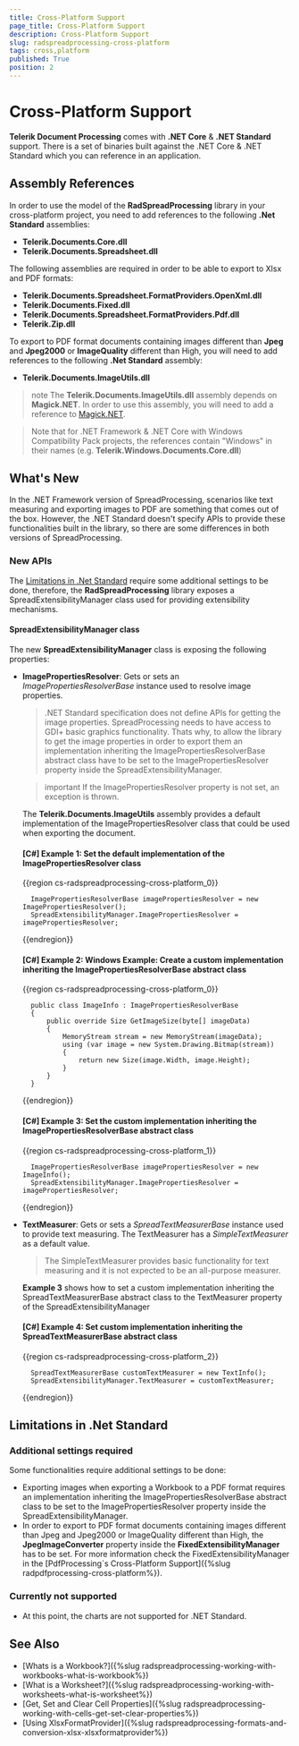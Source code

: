 ```yaml
---
title: Cross-Platform Support
page_title: Cross-Platform Support
description: Cross-Platform Support
slug: radspreadprocessing-cross-platform
tags: cross,platform
published: True
position: 2
---
```


# Cross-Platform Support

**Telerik Document Processing** comes with **.NET Core** & **.NET Standard** support. There is a set of binaries built against the .NET Core & .NET Standard which you can reference in an application.

## Assembly References

In order to use the model of the **RadSpreadProcessing** library in your cross-platform project, you need to add references to the following **.Net Standard** assemblies:

* **Telerik.Documents.Core.dll**
* **Telerik.Documents.Spreadsheet.dll**

The following assemblies are required in order to be able to export to Xlsx and PDF formats:

* **Telerik.Documents.Spreadsheet.FormatProviders.OpenXml.dll**
* **Telerik.Documents.Fixed.dll**
* **Telerik.Documents.Spreadsheet.FormatProviders.Pdf.dll**
* **Telerik.Zip.dll**

To export to PDF format documents containing images different than **Jpeg** and **Jpeg2000** or **ImageQuality** different than High, you will need to add references to the following **.Net Standard** assembly:

* **Telerik.Documents.ImageUtils.dll**

>note The **Telerik.Documents.ImageUtils.dll** assembly depends on **Magick.NET**. In order to use this assembly, you will need to add a reference to [Magick.NET](https://github.com/dlemstra/Magick.NET).

> Note that for .NET Framework & .NET Core with Windows Compatibility Pack projects, the references contain "Windows" in their names (e.g. **Telerik.Windows.Documents.Core.dll**)

## What's New

In the .NET Framework version of SpreadProcessing, scenarios like text measuring and exporting images to PDF are something that comes out of the box. However, the .NET Standard doesn't specify APIs to provide these functionalities built in the library, so there are some differences in both versions of SpreadProcessing.

### New APIs

The [Limitations in .Net Standard](#limitations-in-net-standard) require some additional settings to be done, therefore, the **RadSpreadProcessing** library exposes a SpreadExtensibilityManager class used for providing extensibility mechanisms.

#### SpreadExtensibilityManager class

The new **SpreadExtensibilityManager** class is exposing the following properties:

* **ImagePropertiesResolver**: Gets or sets an *ImagePropertiesResolverBase* instance used to resolve image properties.

    > .NET Standard specification does not define APIs for getting the image properties. SpreadProcessing needs to have access to GDI+ basic graphics functionality. Thats why, to allow the library to get the image properties in order to export them an implementation inheriting the ImagePropertiesResolverBase abstract class have to be set to the ImagePropertiesResolver property inside the SpreadExtensibilityManager.
    
    >important If the ImagePropertiesResolver property is not set, an exception is thrown.

    The **Telerik.Documents.ImageUtils** assembly provides a default implementation of the ImagePropertiesResolver class that could be used when exporting the document.

    #### **[C#] Example 1: Set the default implementation of the ImagePropertiesResolver class**
    {{region cs-radspreadprocessing-cross-platform_0}}

        ImagePropertiesResolverBase imagePropertiesResolver = new ImagePropertiesResolver();
        SpreadExtensibilityManager.ImagePropertiesResolver = imagePropertiesResolver;
    {{endregion}}

    #### **[C#] Example 2: Windows Example: Create a custom implementation inheriting the ImagePropertiesResolverBase abstract class**
    {{region cs-radspreadprocessing-cross-platform_0}}

        public class ImageInfo : ImagePropertiesResolverBase
        {
            public override Size GetImageSize(byte[] imageData)
            {
                MemoryStream stream = new MemoryStream(imageData);
                using (var image = new System.Drawing.Bitmap(stream))
                {
                    return new Size(image.Width, image.Height);
                }
            }
        }
    {{endregion}}

    #### **[C#] Example 3: Set the custom implementation inheriting the ImagePropertiesResolverBase abstract class**
    {{region cs-radspreadprocessing-cross-platform_1}}

        ImagePropertiesResolverBase imagePropertiesResolver = new ImageInfo();
        SpreadExtensibilityManager.ImagePropertiesResolver = imagePropertiesResolver;
    {{endregion}}

* **TextMeasurer**: Gets or sets a *SpreadTextMeasurerBase* instance used to provide text measuring. The TextMeasurer has a *SimpleTextMeasurer* as a default value.

    > The SimpleTextMeasurer provides basic functionality for text measuring and it is not expected to be an all-purpose measurer.

    **Example 3** shows how to set a custom implementation inheriting the SpreadTextMeasurerBase abstract class to the TextMeasurer property of the SpreadExtensibilityManager

    #### **[C#] Example 4: Set custom implementation inheriting the SpreadTextMeasurerBase abstract class**
    {{region cs-radspreadprocessing-cross-platform_2}}

        SpreadTextMeasurerBase customTextMeasurer = new TextInfo();
        SpreadExtensibilityManager.TextMeasurer = customTextMeasurer;
    {{endregion}}

## Limitations in .Net Standard

### Additional settings required

Some functionalities require additional settings to be done:
* Exporting images when exporting a Workbook to a PDF format requires an implementation inheriting the ImagePropertiesResolverBase abstract class to be set to the ImagePropertiesResolver property inside the SpreadExtensibilityManager.
* In order to export to PDF format documents containing images different than Jpeg and Jpeg2000 or ImageQuality different than High, the **JpegImageConverter** property inside the **FixedExtensibilityManager** has to be set. For more information check the FixedExtensibilityManager in the [PdfProcessing`s Cross-Platform Support]({%slug radpdfprocessing-cross-platform%}).

### Currently not supported
 - At this point, the charts are not supported for .NET Standard.

## See Also

 * [Whats is a Workbook?]({%slug radspreadprocessing-working-with-workbooks-what-is-workbook%})
 * [What is a Worksheet?]({%slug radspreadprocessing-working-with-worksheets-what-is-worksheet%})
 * [Get, Set and Clear Cell Properties]({%slug radspreadprocessing-working-with-cells-get-set-clear-properties%})
 * [Using XlsxFormatProvider]({%slug radspreadprocessing-formats-and-conversion-xlsx-xlsxformatprovider%})
